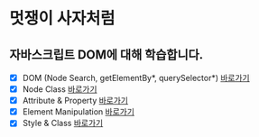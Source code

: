 # 멋쟁이 사자처럼
## 자바스크립트 DOM에 대해 학습합니다.

- [x] DOM (Node Search, getElementBy*, querySelector*) [바로가기](https://github.com/Majesty-jun/core_javascript/blob/02.dom/client/chapter/core/01.traversal.js)
- [x] Node Class [바로가기](https://github.com/Majesty-jun/core_javascript/blob/02.dom/client/chapter/core/02.nodeClass.js)
- [x] Attribute & Property [바로가기](https://github.com/Majesty-jun/core_javascript/blob/02.dom/client/chapter/core/03.attr.js)
- [x] Element Manipulation [바로가기](https://github.com/Majesty-jun/core_javascript/blob/02.dom/client/chapter/core/04.manipulation.js)
- [x] Style & Class [바로가기](https://github.com/Majesty-jun/core_javascript/blob/02.dom/client/chapter/core/05.styling.js)